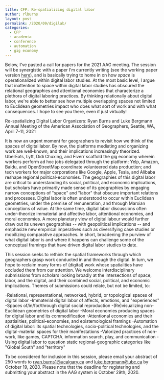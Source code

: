 ```yaml
---
title: CFP: Re-spatializing digital labor
author: rlburns
layout: post
permalink: /2020/09/digilab/
categories:
  - CFP
  - academia
  - conference
  - automation
  - gig economy
---
```

Below, I've pasted a call for papers for the 2021 AAG meeting. The session will be synergistic with a paper I'm currently writing (see the working paper version [here](https://osf.io/xp2dz/)), and is basically trying to home in on how *space* is operationalized within digital labor studies. At the most basic level, I argue that inattention to space within digital labor studies has obscured the relational geographies and attentional economies that characterize a plethora of digital laboring practices. By thinking relationally about digital labor, we're able to better see how multiple overlapping spaces not limited to Euclidean geometries impact who does what sort of work and with what consequences. I hope to see you there, even if just virtually!

Re-spatializing Digital Labor
Organizers: Ryan Burns and Luke Bergmann
Annual Meeting of the American Association of Geographers, Seattle, WA, April 7-11, 2021

It is now an urgent moment for geographers to revisit how we think of the spaces of digital labor. By now, the platforms mediating and organizing work are well-known, and their implications increasingly theorized. UberEats, Lyft, Didi Chuxing, and Fiverr scaffold the gig economy wherein workers perform ad hoc jobs delegated through the platform; Yelp, Amazon, Baidu, and OpenStreetMap coordinate volunteered data production; and tech workers for major corporations like Google, Apple, Tesla, and Alibaba reshape regional political-economies. The geographies of this digital labor are critical to understanding its social, political, and economic implications, but scholars have primarily made sense of its geographies by engaging narrow conceptions of "space" and "labor" that obscure important relations and processes. Digital labor is often understood to occur within Euclidean geometries, under the premise of remuneration, and through Marxian conceptions of value. At the same time, digital labor discussions often under-theorize immaterial and affective labor, attentional economies, and moral economies. A more planetary view of digital labour would further draw out its uneven geographies -- with geopolitical implications -- and emphasize new empirical imperatives such as diversifying case studies or mobilizing comparative approaches. In short, broadening the purview of what digital labor is and where it happens can challenge some of the conceptual framings that have driven digital labor studies to date.

This session seeks to rethink the spatial frameworks through which geographers grasp work conducted in and through the digital. In turn, we hope to reclaim many forms of (digital) work whose spatialities have occluded them from our attention. We welcome interdisciplinary submissions from scholars looking broadly at the intersections of space, labor, and the digital, and their combined social, political, and economic implications. Themes of submissions could relate, but not be limited, to:

  -Relational, representational, networked, hybrid, or topological spaces of digital labor
  -Immaterial digital labor of affects, emotions, and "experiences"
  -Spaces of/in/for/through digital social reproduction
  -(Re)visualizing non-Euclidean geometries of digital labor
  -Moral economies producing spaces for digital labor and its commodification
  -Attentional economies and their spatialities, political-economies, and epistemological framings
  -Automation of digital labor: its spatial technologies, socio-political technologies, and the digital-material spaces for their manifestations
  -Valorized practices of non-work, like games, CAPTCHA, information search, play, and communication
  -Using digital labor to question static regional-geographic categories like "Global South" and "territory"

To be considered for inclusion in this session, please email your abstract of 250 words to ryan.burns1@ucalgary.ca and luke.bergmann@ubc.ca by October 19, 2020. Please note that the deadline for registering and submitting your abstract in the AAG system is October 29th, 2020.